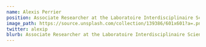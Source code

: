 ```yaml
---
name: Alexis Perrier
position: Associate Researcher at the Laboratoire Interdisciplinaire Sciences Innovations Sociétés (LISIS, UMR 9003 CNRS), of the University Gustave Eiffel in the Paris Area. Lecturer, responsible for the EMINES track at the School of Industrial Management, at École Polytechnique, Paris-Saclay University.
image_path: https://source.unsplash.com/collection/139386/601x601?a=.png
twitter: alexip
blurb: Associate Researcher at the Laboratoire Interdisciplinaire Sciences Innovations Sociétés (LISIS, UMR 9003 CNRS), of the University Gustave Eiffel in the Paris Area. Lecturer, responsible for the EMINES track at the School of Industrial Management, at École Polytechnique, Paris-Saclay University.
---
```


